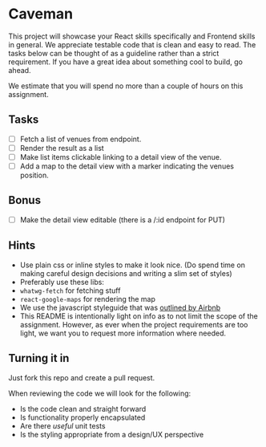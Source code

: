 # Caveman

This project will showcase your React skills specifically and Frontend skills in general. We appreciate testable code that is clean and easy to read. The tasks below can be thought of as a guideline rather than a strict requirement. If you have a great idea about something cool to build, go ahead. 

We estimate that you will spend no more than a couple of hours on this assignment.

## Tasks

 - [ ] Fetch a list of venues from endpoint.
 - [ ] Render the result as a list
 - [ ] Make list items clickable linking to a detail view of the venue.
 - [ ] Add a map to the detail view with a marker indicating the venues position.

## Bonus

 - [ ] Make the detail view editable (there is a /:id endpoint for PUT)

## Hints

 - Use plain css or inline styles to make it look nice. (Do spend time on making careful design decisions and writing a slim set of styles)
 - Preferably use these libs:
 - `whatwg-fetch` for fetching stuff
 - `react-google-maps` for rendering the map
 - We use the javascript styleguide that was [outlined by Airbnb](https://github.com/airbnb/javascript)
 - This README is intentionally light on info as to not limit the scope of the assignment. However, as ever when the project requirements are too light, we want you to request more information where needed. 

## Turning it in

Just fork this repo and create a pull request.

When reviewing the code we will look for the following:

 - Is the code clean and straight forward
 - Is functionality properly encapsulated
 - Are there *useful* unit tests
 - Is the styling appropriate from a design/UX perspective
